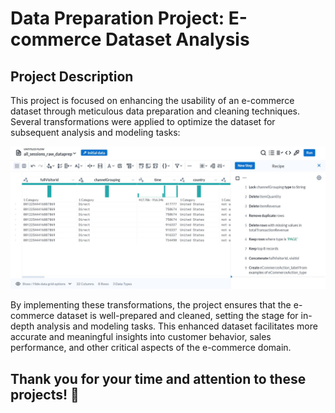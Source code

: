 #  Data Preparation Project: E-commerce Dataset Analysis

## Project Description
This project is focused on enhancing the usability of an e-commerce dataset through meticulous data preparation and cleaning techniques. Several transformations were applied to optimize the dataset for subsequent analysis and modeling tasks:

 <img src="img/lab2.JPG" >

By implementing these transformations, the project ensures that the e-commerce dataset is well-prepared and cleaned, setting the stage for in-depth analysis and modeling tasks. This enhanced dataset facilitates more accurate and meaningful insights into customer behavior, sales performance, and other critical aspects of the e-commerce domain.

## Thank you for your time and attention to these projects! 🚀
